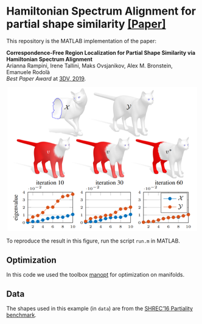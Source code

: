 # Hamiltonian Spectrum Alignment for partial shape similarity [[Paper]](https://arxiv.org/abs/1906.06226)

This repository is the MATLAB implementation of the paper:

**Correspondence-Free Region Localization for Partial Shape Similarity via Hamiltonian Spectrum Alignment**
<br> Arianna Rampini, Irene Tallini, Maks Ovsjanikov, Alex M. Bronstein, Emanuele Rodolà <br>
*Best Paper Award* at [3DV, 2019](https://www.computer.org/csdl/proceedings-article/3dv/2019/313100a037/1ezRALztN1m).

<p align="center">
  <img src="./teaser.PNG" width="500">
</p>

To reproduce the result in this figure, run the script ```run.m``` in MATLAB.

## Optimization

In this code we used the toolbox [manopt](https://www.manopt.org/) for optimization on manifolds.

## Data

The shapes used in this example (in ```data```) are from the [SHREC’16 Partiality benchmark](https://www.dais.unive.it/~shrec2016/dataset.php).
